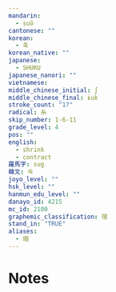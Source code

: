 ```yaml
---
mandarin:
  - suō
cantonese: ""
korean:
  - 축
korean_native: ""
japanese:
  - SHUKU
japanese_nanori: ""
vietnamese:
middle_chinese_initial: ʃ
middle_chinese_final: ɨuk
stroke_count: "17"
radical: 糸
skip_number: 1-6-11
grade_level: 4
pos: ""
english:
  - shrink
  - contract
羅馬字: sug
韓文: 숙
joyo_level: ""
hsk_level: ""
hanmun_edu_level: ""
danayo_id: 4215
mc_id: 2100
graphemic_classification: 宿
stand_in: "TRUE"
aliases:
  - 缩
---
```


# Notes
